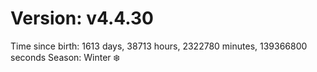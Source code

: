 # Version: v4.4.30
Time since birth: 1613 days, 38713 hours, 2322780 minutes, 139366800 seconds
Season: Winter ❄️
